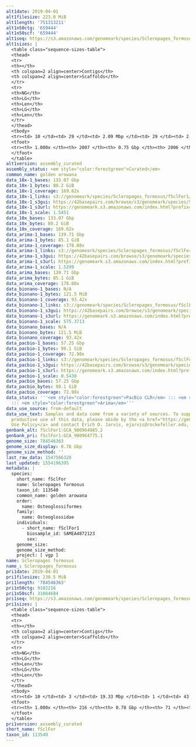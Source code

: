 ```yaml
---
alt1date: 2019-04-01
alt1filesize: 223.0 MiB
alt1length: '751313211'
alt1n50ctg: '659444'
alt1n50scf: '659444'
alt1seq: https://s3.amazonaws.com/genomeark/species/Scleropages_formosus/fSclFor1/assembly_curated/fSclFor1.alt.cur.20190401.fasta.gz
alt1sizes: |
  <table class="sequence-sizes-table">
  <thead>
  <tr>
  <th></th>
  <th colspan=2 align=center>Contigs</th>
  <th colspan=2 align=center>Scaffolds</th>
  </tr>
  <tr>
  <th>NG</th>
  <th>LG</th>
  <th>Len</th>
  <th>LG</th>
  <th>Len</th>
  </tr>
  </thead>
  <tbody>
  <tr><td> 10 </td><td> 29 </td><td> 2.09 Mbp </td><td> 29 </td><td> 2.09 Mbp </td></tr><tr><td> 20 </td><td> 71 </td><td> 1.49 Mbp </td><td> 71 </td><td> 1.49 Mbp </td></tr><tr><td> 30 </td><td> 130 </td><td> 1.13 Mbp </td><td> 130 </td><td> 1.13 Mbp </td></tr><tr><td> 40 </td><td> 206 </td><td> 0.86 Mbp </td><td> 206 </td><td> 0.86 Mbp </td></tr><tr style="background-color:#cccccc;"><td> 50 </td><td> 306 </td><td> 0.66 Mbp </td><td> 306 </td><td> 0.66 Mbp </td></tr><tr><td> 60 </td><td> 435 </td><td> 0.52 Mbp </td><td> 435 </td><td> 0.52 Mbp </td></tr><tr><td> 70 </td><td> 602 </td><td> 392.44 Kbp </td><td> 602 </td><td> 394.19 Kbp </td></tr><tr><td> 80 </td><td> 832 </td><td> 271.30 Kbp </td><td> 832 </td><td> 271.30 Kbp </td></tr><tr><td> 90 </td><td> 1174 </td><td> 176.98 Kbp </td><td> 1173 </td><td> 176.99 Kbp </td></tr><tr><td> 100 </td><td> 2006 </td><td> 147  bp </td><td> 2005 </td><td> 147  bp </td></tr></tbody>
  <tfoot>
  <tr><th> 1.000x </th><th> 2007 </th><th> 0.75 Gbp </th><th> 2006 </th><th> 0.75 Gbp </th></tr>
  </tfoot>
  </table>
alt1version: assembly_curated
assembly_status: <em style="color:forestgreen">Curated</em>
common_name: golden arowana
data_10x-1_bases: 133.07 Gbp
data_10x-1_bytes: 80.2 GiB
data_10x-1_coverage: 169.62x
data_10x-1_links: s3://genomeark/species/Scleropages_formosus/fSclFor1/genomic_data/10x/<br>
data_10x-1_s3gui: https://42basepairs.com/browse/s3/genomeark/species/Scleropages_formosus/fSclFor1/genomic_data/10x/
data_10x-1_s3url: https://genomeark.s3.amazonaws.com/index.html?prefix=species/Scleropages_formosus/fSclFor1/genomic_data/10x/
data_10x-1_scale: 1.5451
data_10x_bases: 133.07 Gbp
data_10x_bytes: 80.2 GiB
data_10x_coverage: 169.62x
data_arima-1_bases: 139.71 Gbp
data_arima-1_bytes: 85.1 GiB
data_arima-1_coverage: 178.08x
data_arima-1_links: s3://genomeark/species/Scleropages_formosus/fSclFor1/genomic_data/arima/<br>
data_arima-1_s3gui: https://42basepairs.com/browse/s3/genomeark/species/Scleropages_formosus/fSclFor1/genomic_data/arima/
data_arima-1_s3url: https://genomeark.s3.amazonaws.com/index.html?prefix=species/Scleropages_formosus/fSclFor1/genomic_data/arima/
data_arima-1_scale: 1.5299
data_arima_bases: 139.71 Gbp
data_arima_bytes: 85.1 GiB
data_arima_coverage: 178.08x
data_bionano-1_bases: N/A
data_bionano-1_bytes: 121.5 MiB
data_bionano-1_coverage: 93.42x
data_bionano-1_links: s3://genomeark/species/Scleropages_formosus/fSclFor1/genomic_data/bionano/<br>
data_bionano-1_s3gui: https://42basepairs.com/browse/s3/genomeark/species/Scleropages_formosus/fSclFor1/genomic_data/bionano/
data_bionano-1_s3url: https://genomeark.s3.amazonaws.com/index.html?prefix=species/Scleropages_formosus/fSclFor1/genomic_data/bionano/
data_bionano-1_scale: 575.3713
data_bionano_bases: N/A
data_bionano_bytes: 121.5 MiB
data_bionano_coverage: 93.42x
data_pacbio-1_bases: 57.25 Gbp
data_pacbio-1_bytes: 98.1 GiB
data_pacbio-1_coverage: 72.98x
data_pacbio-1_links: s3://genomeark/species/Scleropages_formosus/fSclFor1/genomic_data/pacbio/<br>
data_pacbio-1_s3gui: https://42basepairs.com/browse/s3/genomeark/species/Scleropages_formosus/fSclFor1/genomic_data/pacbio/
data_pacbio-1_s3url: https://genomeark.s3.amazonaws.com/index.html?prefix=species/Scleropages_formosus/fSclFor1/genomic_data/pacbio/
data_pacbio-1_scale: 0.5438
data_pacbio_bases: 57.25 Gbp
data_pacbio_bytes: 98.1 GiB
data_pacbio_coverage: 72.98x
data_status: '''<em style="color:forestgreen">PacBio CLR</em> ::: <em style="color:forestgreen">10x</em>
  ::: <em style="color:forestgreen">Arima</em>'''
data_use_source: from-default
data_use_text: Samples and data come from a variety of sources. To support fair and
  productive use of this data, please abide by the <a href="https://genome10k.soe.ucsc.edu/data-use-policies/">Data
  Use Policy</a> and contact Erich D. Jarvis, ejarvis@rockefeller.edu, with any questions.
genbank_alt: fSclFor1:GCA_900964985.2
genbank_pri: fSclFor1:GCA_900964775.1
genome_size: 784546363
genome_size_display: 0.78 Gbp
genome_size_method: ''
last_raw_data: 1547566320
last_updated: 1554196395
metadata: |
  species:
    short_name: fSclFor
    name: Scleropages formosus
    taxon_id: 113540
    common_name: golden arowana
    order:
      name: Osteoglossiformes
    family:
      name: Osteoglossidae
    individuals:
      - short_name: fSclFor1
        biosample_id: SAMEA4872123
        sex:
    genome_size:
    genome_size_method:
    project: [ vgp ]
name: Scleropages formosus
name_: Scleropages_formosus
pri1date: 2019-04-01
pri1filesize: 230.5 MiB
pri1length: '784546363'
pri1n50ctg: 9102216
pri1n50scf: 31084684
pri1seq: https://s3.amazonaws.com/genomeark/species/Scleropages_formosus/fSclFor1/assembly_curated/fSclFor1.pri.cur.20190401.fasta.gz
pri1sizes: |
  <table class="sequence-sizes-table">
  <thead>
  <tr>
  <th></th>
  <th colspan=2 align=center>Contigs</th>
  <th colspan=2 align=center>Scaffolds</th>
  </tr>
  <tr>
  <th>NG</th>
  <th>LG</th>
  <th>Len</th>
  <th>LG</th>
  <th>Len</th>
  </tr>
  </thead>
  <tbody>
  <tr><td> 10 </td><td> 3 </td><td> 19.33 Mbp </td><td> 1 </td><td> 43.58 Mbp </td></tr><tr><td> 20 </td><td> 8 </td><td> 13.98 Mbp </td><td> 3 </td><td> 39.06 Mbp </td></tr><tr><td> 30 </td><td> 14 </td><td> 11.90 Mbp </td><td> 5 </td><td> 38.29 Mbp </td></tr><tr><td> 40 </td><td> 22 </td><td> 9.87 Mbp </td><td> 7 </td><td> 32.82 Mbp </td></tr><tr style="background-color:#cccccc;"><td> 50 </td><td> 30 </td><td style="background-color:#88ff88;"> 9.10 Mbp </td><td> 10 </td><td style="background-color:#88ff88;"> 31.08 Mbp </td></tr><tr><td> 60 </td><td> 39 </td><td> 7.19 Mbp </td><td> 12 </td><td> 29.67 Mbp </td></tr><tr><td> 70 </td><td> 52 </td><td> 5.14 Mbp </td><td> 15 </td><td> 27.32 Mbp </td></tr><tr><td> 80 </td><td> 69 </td><td> 3.96 Mbp </td><td> 18 </td><td> 25.98 Mbp </td></tr><tr><td> 90 </td><td> 93 </td><td> 2.68 Mbp </td><td> 21 </td><td> 24.52 Mbp </td></tr><tr><td> 100 </td><td> 215 </td><td> 2.02 Kbp </td><td> 70 </td><td> 23.59 Kbp </td></tr></tbody>
  <tfoot>
  <tr><th> 1.000x </th><th> 216 </th><th> 0.78 Gbp </th><th> 71 </th><th> 0.78 Gbp </th></tr>
  </tfoot>
  </table>
pri1version: assembly_curated
short_name: fSclFor
taxon_id: 113540
---
```

